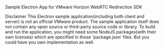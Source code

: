 Sample Electron App for VMware Horizon WebRTC Redirection SDK

Disclaimer
This Electron sample application(including both client and server) is not an official VMware product.
The sample application itself does not contain any open source or third-party source code or library.
To build and run the application, you might need some NodeJS packages(with their own licenses) which are specified in those 'package.json' files. But you could have you own implementation as well.